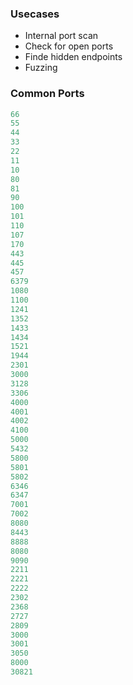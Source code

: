 ### Usecases
- Internal port scan 
- Check for open ports
- Finde hidden endpoints
- Fuzzing

### Common Ports
```py
66
55
44
33
22
11
10
80
81
90
100
101
110
107
170
443
445
457
6379
1080
1100
1241
1352
1433
1434
1521
1944
2301
3000
3128
3306
4000
4001
4002
4100
5000
5432
5800
5801
5802
6346
6347
7001
7002
8080
8443
8888
8080
9090
2211
2221
2222
2302
2368
2727
2809
3000
3001
3050
8000
30821
```
